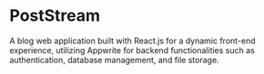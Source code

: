 # PostStream
 A blog web application built with React.js for a dynamic front-end experience, utilizing Appwrite for backend functionalities such as authentication, database management, and file storage.
